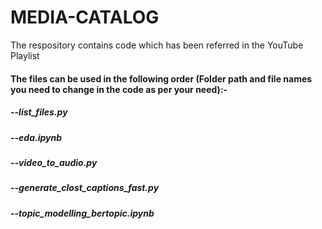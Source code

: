 # MEDIA-CATALOG

The respository contains code which has been referred in the YouTube Playlist 



#### The files can be used in the following order (Folder path and file names you need to change in the code as per your need):-

##### --list_files.py
##### --eda.ipynb
##### --video_to_audio.py
##### --generate_clost_captions_fast.py
##### --topic_modelling_bertopic.ipynb
